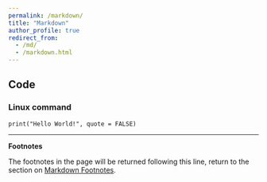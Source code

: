```yaml
---
permalink: /markdown/
title: "Markdown"
author_profile: true
redirect_from: 
  - /md/
  - /markdown.html
---
```

## Code
### Linux command

```Linux
print("Hello World!", quote = FALSE)
```


***
**Footnotes**

The footnotes in the page will be returned following this line, return to the section on <a href="#footnotes">Markdown Footnotes</a>.

